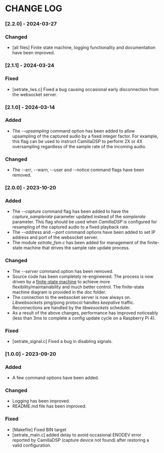 # CHANGE LOG

### [2.2.0] - 2024-03-27

### Changed

- [all files] Finite state machine, logging functionality and documentation have been improved.

  

### [2.1.1] - 2024-03-24

### Fixed

- [setrate_lws.c] Fixed a bug causing occasional early disconnection from the websocket server.

   

### [2.1.0] - 2024-03-14

### Added

- The *--upsampling* command option has been added to allow upsampling of the captured audio by a fixed integer factor. For example, this flag can be used to instruct CamillaDSP to perform 2X or 4X oversampling regardless of the sample rate of the incoming audio.

### Changed

- The *--err*, --warn, --user and --notice command flags have been removed.  

  

### [2.0.0] - 2023-10-20

### Added

- The *--capture* command flag has been added to have the *capture_samplerate* parameter updated instead of the *samplerate* parameter. This flag should be used  when *CamillaDSP* is configured for resampling of the captured audio to a fixed playback rate.
- The *--address* and *--port* command options have been added to set IP address and port of the websocket server.
- The module *setrate_fsm.c* has been added for management of the finite-state machine that drives the sample rate update process. 

### Changed

- The *--server* command option has been removed.  
- Source code has been completely re-engineered. The process is now driven by a [finite-state machine]( https://www.adservio.fr/post/introduction-to-state-machine  ) to achieve more flexibility/maintainability and much better control. The finite-state machine diagram is provided in the *doc* folder. 
- The connection to the websocket server is now always on. *Libwebsockets* ping/pong protocol handles *keepalive* traffic. Reconnections are handled by the *libwesockets* scheduler. 
- As a result of the above changes, performance has improved noticeably (less than 3ms to complete a config update cycle on a Raspberry Pi 4).

### Fixed

- [setrate_signal.c] Fixed a bug in disabling signals.

  

### [1.0.0] - 2023-09-20

### Added

- A few command options have been added.

### Changed

- Logging has been improved.
- README.md file has been improved.

### Fixed

- [Makefile] Fixed BIN target
- [setrate_main.c] added delay to avoid occasional ENODEV error reported by CamillaDSP (capture device not found) after restoring a valid configuration. 
